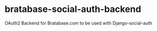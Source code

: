 bratabase-social-auth-backend
=============================

OAuth2 Backend for Bratabase.com to be used with Django-social-auth
